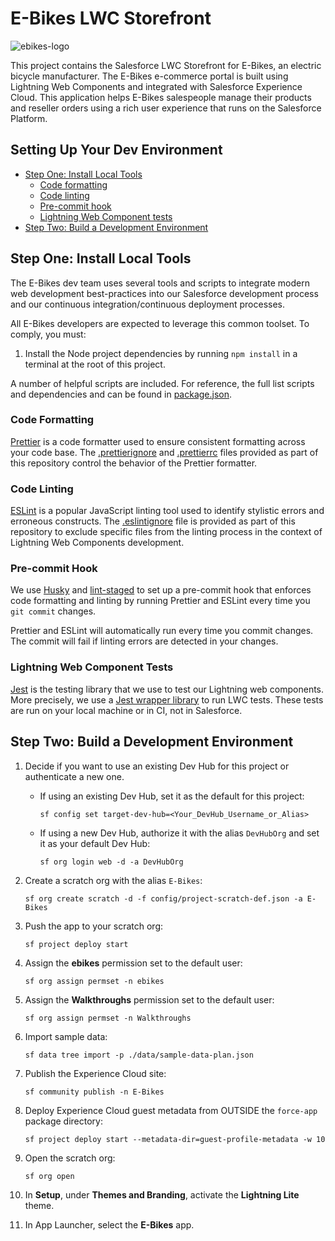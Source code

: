 # E-Bikes LWC Storefront

![ebikes-logo](ebikes-logo.png)

This project contains the Salesforce LWC Storefront for E-Bikes, an electric bicycle manufacturer. The E-Bikes e-commerce portal is built using Lightning Web Components and integrated with Salesforce Experience Cloud. This application helps E-Bikes salespeople manage their products and reseller orders using a rich user experience that runs on the Salesforce Platform.

## Setting Up Your Dev Environment

- [Step One: Install Local Tools](#step-one-install-local-tools)
    - [Code formatting](#code-formatting)
    - [Code linting](#code-linting)
    - [Pre-commit hook](#pre-commit-hook)
    - [Lightning Web Component tests](#lightning-web-component-tests)
- [Step Two: Build a Development Environment](#step-two-build-a-development-environment)

## Step One: Install Local Tools

The E-Bikes dev team uses several tools and scripts to integrate modern web development best-practices into our Salesforce development process and our continuous integration/continuous deployment processes.

All E-Bikes developers are expected to leverage this common toolset. To comply, you must:

1. Install the Node project dependencies by running `npm install` in a terminal at the root of this project.

A number of helpful scripts are included. For reference, the full list scripts and dependencies and can be found in [package.json](./package.json).

### Code Formatting

[Prettier](https://prettier.io/) is a code formatter used to ensure consistent formatting across your code base. The [.prettierignore](/.prettierignore) and [.prettierrc](/.prettierrc) files provided as part of this repository control the behavior of the Prettier formatter.

### Code Linting

[ESLint](https://eslint.org/) is a popular JavaScript linting tool used to identify stylistic errors and erroneous constructs. The [.eslintignore](/.eslintignore) file is provided as part of this repository to exclude specific files from the linting process in the context of Lightning Web Components development.

### Pre-commit Hook

We use [Husky](https://github.com/typicode/husky) and [lint-staged](https://github.com/okonet/lint-staged) to set up a pre-commit hook that enforces code formatting and linting by running Prettier and ESLint every time you `git commit` changes.

Prettier and ESLint will automatically run every time you commit changes. The commit will fail if linting errors are detected in your changes.

### Lightning Web Component Tests

[Jest](https://jestjs.io/) is the testing library that we use to test our Lightning web components. More precisely, we use a [Jest wrapper library](https://github.com/salesforce/sfdx-lwc-jest) to run LWC tests. These tests are run on your local machine or in CI, not in Salesforce.

## Step Two: Build a Development Environment

1. Decide if you want to use an existing Dev Hub for this project or authenticate a new one.
    - If using an existing Dev Hub, set it as the default for this project:

        ```
        sf config set target-dev-hub=<Your_DevHub_Username_or_Alias>
        ```

    - If using a new Dev Hub, authorize it with the alias `DevHubOrg` and set it as your default Dev Hub:
        ```
        sf org login web -d -a DevHubOrg
        ```

2. Create a scratch org with the alias `E-Bikes`:

    ```
    sf org create scratch -d -f config/project-scratch-def.json -a E-Bikes
    ```

3. Push the app to your scratch org:

    ```
    sf project deploy start
    ```

4. Assign the **ebikes** permission set to the default user:

    ```
    sf org assign permset -n ebikes
    ```

5. Assign the **Walkthroughs** permission set to the default user:

    ```
    sf org assign permset -n Walkthroughs
    ```

6. Import sample data:

    ```
    sf data tree import -p ./data/sample-data-plan.json
    ```

7. Publish the Experience Cloud site:

    ```
    sf community publish -n E-Bikes
    ```

8. Deploy Experience Cloud guest metadata from OUTSIDE the `force-app` package directory:

    ```
    sf project deploy start --metadata-dir=guest-profile-metadata -w 10
    ```

9. Open the scratch org:

    ```
    sf org open
    ```

10. In **Setup**, under **Themes and Branding**, activate the **Lightning Lite** theme.

11. In App Launcher, select the **E-Bikes** app.
